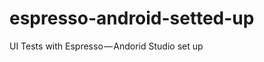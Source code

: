 espresso-android-setted-up
==========================

UI Tests with Espresso — Andorid Studio set up
